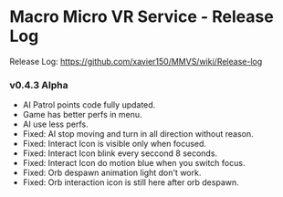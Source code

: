 # Macro Micro VR Service - Release Log
Release Log: https://github.com/xavier150/MMVS/wiki/Release-log

###  v0.4.3 Alpha

- AI Patrol points code fully updated.
- Game has better perfs in menu.
- AI use less perfs.
- Fixed: AI stop moving and turn in all direction without reason.
- Fixed: Interact Icon is visible only when focused.
- Fixed: Interact Icon blink every seccond 8 seconds.
- Fixed: Interact Icon do motion blue when you switch focus.
- Fixed: Orb despawn animation light don't work.
- Fixed: Orb interaction icon is still here after orb despawn.
